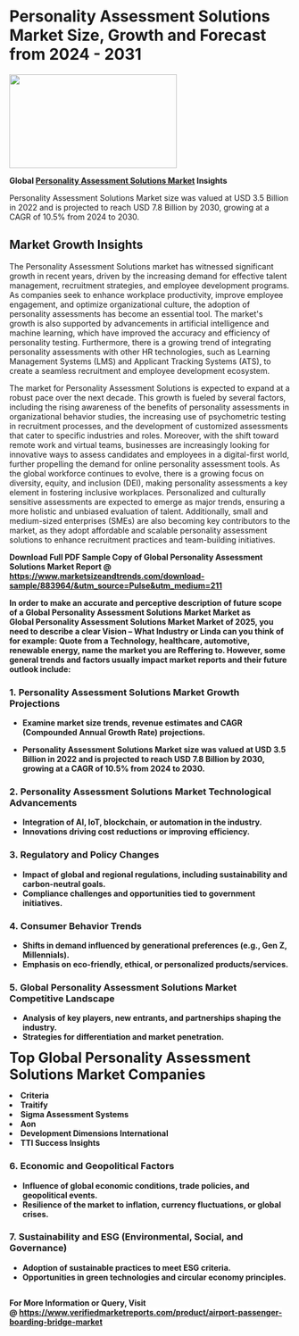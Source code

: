 <H1>Personality Assessment Solutions Market Size, Growth and Forecast from 2024 - 2031</H1><img class="aligncenter size-medium wp-image-584254" src="https://thirdeyenews.in/wp-content/uploads/2024/09/Global-Market-Research-300x168.jpeg" alt="" width="300" height="168" /><p><strong>Global&nbsp;<a href="https://www.marketsizeandtrends.com/download-sample/883964/&amp;utm_source=Pulse&amp;utm_medium=211">Personality Assessment Solutions Market</a> Insights</strong></p><p>Personality Assessment Solutions Market size was valued at USD 3.5 Billion in 2022 and is projected to reach USD 7.8 Billion by 2030, growing at a CAGR of 10.5% from 2024 to 2030.</p><p><h2>Market Growth Insights</h2> <p>The Personality Assessment Solutions market has witnessed significant growth in recent years, driven by the increasing demand for effective talent management, recruitment strategies, and employee development programs. As companies seek to enhance workplace productivity, improve employee engagement, and optimize organizational culture, the adoption of personality assessments has become an essential tool. The market's growth is also supported by advancements in artificial intelligence and machine learning, which have improved the accuracy and efficiency of personality testing. Furthermore, there is a growing trend of integrating personality assessments with other HR technologies, such as Learning Management Systems (LMS) and Applicant Tracking Systems (ATS), to create a seamless recruitment and employee development ecosystem.</p> <p><strong></strong></p> <p>The market for Personality Assessment Solutions is expected to expand at a robust pace over the next decade. This growth is fueled by several factors, including the rising awareness of the benefits of personality assessments in organizational behavior studies, the increasing use of psychometric testing in recruitment processes, and the development of customized assessments that cater to specific industries and roles. Moreover, with the shift toward remote work and virtual teams, businesses are increasingly looking for innovative ways to assess candidates and employees in a digital-first world, further propelling the demand for online personality assessment tools. As the global workforce continues to evolve, there is a growing focus on diversity, equity, and inclusion (DEI), making personality assessments a key element in fostering inclusive workplaces. Personalized and culturally sensitive assessments are expected to emerge as major trends, ensuring a more holistic and unbiased evaluation of talent. Additionally, small and medium-sized enterprises (SMEs) are also becoming key contributors to the market, as they adopt affordable and scalable personality assessment solutions to enhance recruitment practices and team-building initiatives.</p> <p><strong></p><p><span class=""><strong>Download Full PDF Sample Copy of Global Personality Assessment Solutions Market Report</strong> @ <a href="https://www.marketsizeandtrends.com/download-sample/883964/&amp;utm_source=Pulse&amp;utm_medium=211" target="_blank">https://www.marketsizeandtrends.com/download-sample/883964/&amp;utm_source=Pulse&amp;utm_medium=211</a></span></p><p>In order to make an accurate and perceptive description of future scope of a Global&nbsp;Personality Assessment Solutions Market Market as Global&nbsp;Personality Assessment Solutions Market Market of 2025, you need to describe a clear Vision &ndash; What Industry or Linda can you think of for example: Quote from a Technology, healthcare, automotive, renewable energy, name the market you are Reffering to. However, some general trends and factors usually impact market reports and their future outlook include:</p><h3>1.&nbsp;<strong>Personality Assessment Solutions Market Growth Projections</strong></h3><ul><li>Examine market size trends, revenue estimates and CAGR (Compounded Annual Growth Rate) projections.</li><li><p>Personality Assessment Solutions Market size was valued at USD 3.5 Billion in 2022 and is projected to reach USD 7.8 Billion by 2030, growing at a CAGR of 10.5% from 2024 to 2030.</p></li></ul><h3>2.&nbsp;<strong>Personality Assessment Solutions Market Technological Advancements</strong></h3><ul><li>Integration of AI, IoT, blockchain, or automation in the industry.</li><li>Innovations driving cost reductions or improving efficiency.</li></ul><h3>3.&nbsp;<strong>Regulatory and Policy Changes</strong></h3><ul><li>Impact of global and regional regulations, including sustainability and carbon-neutral goals.</li><li>Compliance challenges and opportunities tied to government initiatives.</li></ul><h3>4.&nbsp;<strong>Consumer Behavior Trends</strong></h3><ul><li>Shifts in demand influenced by generational preferences (e.g., Gen Z, Millennials).</li><li>Emphasis on eco-friendly, ethical, or personalized products/services.</li></ul><h3>5.&nbsp;<strong>Global Personality Assessment Solutions Market Competitive Landscape</strong></h3><ul><li>Analysis of key players, new entrants, and partnerships shaping the industry.</li><li>Strategies for differentiation and market penetration.</li></ul><p data-pm-slice="1 1 []"><span style="color: inherit; font-family: inherit; font-size: 25px;">Top Global Personality Assessment Solutions Market Companies</span></p><div class="" data-test-id=""><p><li>Criteria</li><li> Traitify</li><li> Sigma Assessment Systems</li><li> Aon</li><li> Development Dimensions International</li><li> TTI Success Insights</li></p></div><h3>6.&nbsp;<strong>Economic and Geopolitical Factors</strong></h3><ul><li>Influence of global economic conditions, trade policies, and geopolitical events.</li><li>Resilience of the market to inflation, currency fluctuations, or global crises.</li></ul><h3>7.&nbsp;<strong>Sustainability and ESG (Environmental, Social, and Governance)</strong></h3><ul><li>Adoption of sustainable practices to meet ESG criteria.</li><li>Opportunities in green technologies and circular economy principles.</li></ul><h2><strong style="font-size: 14px;">For More Information or Query, Visit @&nbsp;</strong><a style="background-color: #ffffff; font-size: 14px;" href="https://www.marketsizeandtrends.com/report/personality-assessment-solutions-market/" target="_blank">https://www.verifiedmarketreports.com/product/airport-passenger-boarding-bridge-market</a></h2>
